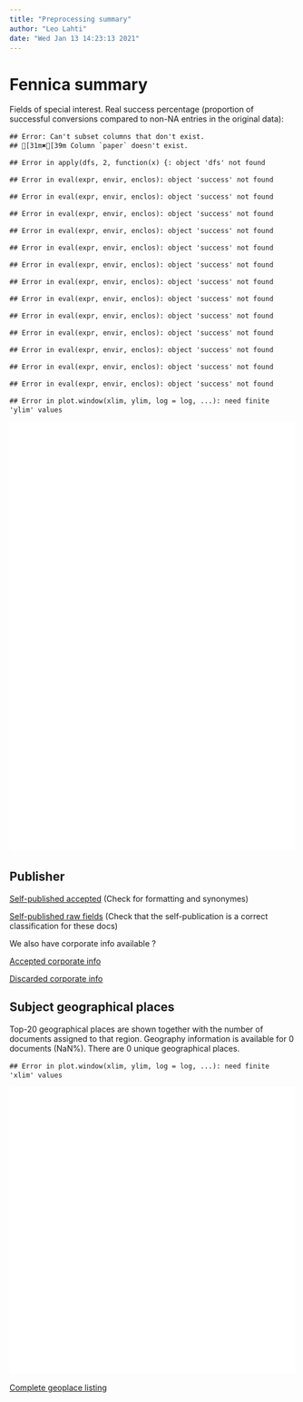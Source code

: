 ```yaml
---
title: "Preprocessing summary"
author: "Leo Lahti"
date: "Wed Jan 13 14:23:13 2021"
---
```


# Fennica summary




Fields of special interest. Real success percentage (proportion of successful conversions compared to non-NA entries in the original data):


```
## Error: Can't subset columns that don't exist.
## [31m✖[39m Column `paper` doesn't exist.
```

```
## Error in apply(dfs, 2, function(x) {: object 'dfs' not found
```

```
## Error in eval(expr, envir, enclos): object 'success' not found
```

```
## Error in eval(expr, envir, enclos): object 'success' not found
```

```
## Error in eval(expr, envir, enclos): object 'success' not found
```

```
## Error in eval(expr, envir, enclos): object 'success' not found
```

```
## Error in eval(expr, envir, enclos): object 'success' not found
```

```
## Error in eval(expr, envir, enclos): object 'success' not found
```

```
## Error in eval(expr, envir, enclos): object 'success' not found
```

```
## Error in eval(expr, envir, enclos): object 'success' not found
```

```
## Error in eval(expr, envir, enclos): object 'success' not found
```

```
## Error in eval(expr, envir, enclos): object 'success' not found
```

```
## Error in eval(expr, envir, enclos): object 'success' not found
```

```
## Error in eval(expr, envir, enclos): object 'success' not found
```

```
## Error in eval(expr, envir, enclos): object 'success' not found
```

```
## Error in plot.window(xlim, ylim, log = log, ...): need finite 'ylim' values
```

![plot of chunk missing2](figure/missing2-1.png)

## Publisher

[Self-published accepted](https://github.com/COMHIS/fennica/blob/master/inst/examples/output.tables/self_published_accepted.csv) (Check for formatting and synonymes)

[Self-published raw fields](https://github.com/COMHIS/fennica/blob/master/inst/examples/output.tables/self_published_rawfields.csv) (Check that the self-publication is a correct classification for these docs)

We also have corporate info available ?

[Accepted corporate info](https://github.com/COMHIS/fennica/blob/master/inst/examples/output.tables/corporate_accepted.csv)

[Discarded corporate info](https://github.com/COMHIS/fennica/blob/master/inst/examples/output.tables/corporate_discarded.csv)



## Subject geographical places



Top-20 geographical places are shown together with the number of documents assigned to that region. Geography information is available for 0 documents (NaN%). There are 0 unique geographical places.


```
## Error in plot.window(xlim, ylim, log = log, ...): need finite 'xlim' values
```

![plot of chunk geo2](figure/geo2-1.png)



[Complete geoplace listing](https://github.com/COMHIS/fennica/blob/master/inst/examples/output.tables/geoplaces.csv)



